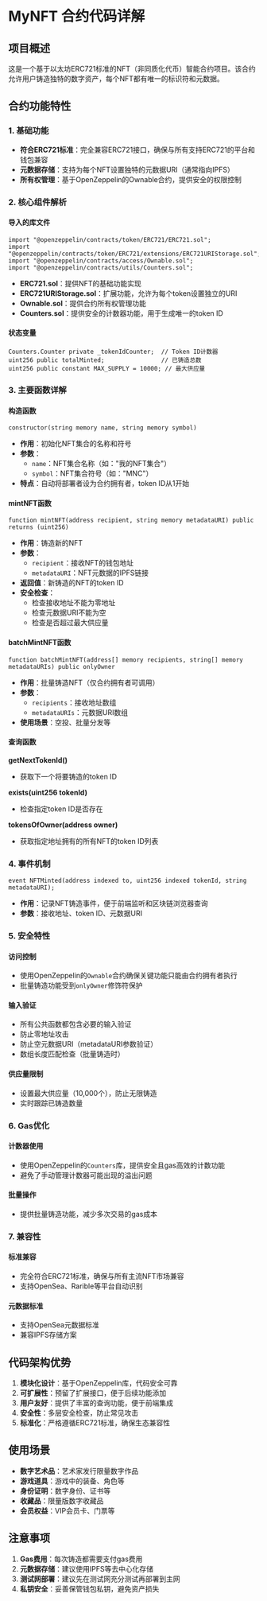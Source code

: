 # MyNFT 合约代码详解

## 项目概述

这是一个基于以太坊ERC721标准的NFT（非同质化代币）智能合约项目。该合约允许用户铸造独特的数字资产，每个NFT都有唯一的标识符和元数据。

## 合约功能特性

### 1. 基础功能
- **符合ERC721标准**：完全兼容ERC721接口，确保与所有支持ERC721的平台和钱包兼容
- **元数据存储**：支持为每个NFT设置独特的元数据URI（通常指向IPFS）
- **所有权管理**：基于OpenZeppelin的Ownable合约，提供安全的权限控制

### 2. 核心组件解析

#### 导入的库文件
```solidity
import "@openzeppelin/contracts/token/ERC721/ERC721.sol";
import "@openzeppelin/contracts/token/ERC721/extensions/ERC721URIStorage.sol";
import "@openzeppelin/contracts/access/Ownable.sol";
import "@openzeppelin/contracts/utils/Counters.sol";
```

- **ERC721.sol**：提供NFT的基础功能实现
- **ERC721URIStorage.sol**：扩展功能，允许为每个token设置独立的URI
- **Ownable.sol**：提供合约所有权管理功能
- **Counters.sol**：提供安全的计数器功能，用于生成唯一的token ID

#### 状态变量
```solidity
Counters.Counter private _tokenIdCounter;  // Token ID计数器
uint256 public totalMinted;                // 已铸造总数
uint256 public constant MAX_SUPPLY = 10000; // 最大供应量
```

### 3. 主要函数详解

#### 构造函数
```solidity
constructor(string memory name, string memory symbol)
```
- **作用**：初始化NFT集合的名称和符号
- **参数**：
  - `name`：NFT集合名称（如："我的NFT集合"）
  - `symbol`：NFT集合符号（如："MNC"）
- **特点**：自动将部署者设为合约拥有者，token ID从1开始

#### mintNFT函数
```solidity
function mintNFT(address recipient, string memory metadataURI) public returns (uint256)
```
- **作用**：铸造新的NFT
- **参数**：
  - `recipient`：接收NFT的钱包地址
  - `metadataURI`：NFT元数据的IPFS链接
- **返回值**：新铸造的NFT的token ID
- **安全检查**：
  - 检查接收地址不能为零地址
  - 检查元数据URI不能为空
  - 检查是否超过最大供应量

#### batchMintNFT函数
```solidity
function batchMintNFT(address[] memory recipients, string[] memory metadataURIs) public onlyOwner
```
- **作用**：批量铸造NFT（仅合约拥有者可调用）
- **参数**：
  - `recipients`：接收地址数组
  - `metadataURIs`：元数据URI数组
- **使用场景**：空投、批量分发等

#### 查询函数

**getNextTokenId()**
- 获取下一个将要铸造的token ID

**exists(uint256 tokenId)**
- 检查指定token ID是否存在

**tokensOfOwner(address owner)**
- 获取指定地址拥有的所有NFT的token ID列表

### 4. 事件机制
```solidity
event NFTMinted(address indexed to, uint256 indexed tokenId, string metadataURI);
```
- **作用**：记录NFT铸造事件，便于前端监听和区块链浏览器查询
- **参数**：接收地址、token ID、元数据URI

### 5. 安全特性

#### 访问控制
- 使用OpenZeppelin的`Ownable`合约确保关键功能只能由合约拥有者执行
- 批量铸造功能受到`onlyOwner`修饰符保护

#### 输入验证
- 所有公共函数都包含必要的输入验证
- 防止零地址攻击
- 防止空元数据URI（metadataURI参数验证）
- 数组长度匹配检查（批量铸造时）

#### 供应量限制
- 设置最大供应量（10,000个），防止无限铸造
- 实时跟踪已铸造数量

### 6. Gas优化

#### 计数器使用
- 使用OpenZeppelin的`Counters`库，提供安全且gas高效的计数功能
- 避免了手动管理计数器可能出现的溢出问题

#### 批量操作
- 提供批量铸造功能，减少多次交易的gas成本

### 7. 兼容性

#### 标准兼容
- 完全符合ERC721标准，确保与所有主流NFT市场兼容
- 支持OpenSea、Rarible等平台自动识别

#### 元数据标准
- 支持OpenSea元数据标准
- 兼容IPFS存储方案

## 代码架构优势

1. **模块化设计**：基于OpenZeppelin库，代码安全可靠
2. **可扩展性**：预留了扩展接口，便于后续功能添加
3. **用户友好**：提供了丰富的查询功能，便于前端集成
4. **安全性**：多层安全检查，防止常见攻击
5. **标准化**：严格遵循ERC721标准，确保生态兼容性

## 使用场景

- **数字艺术品**：艺术家发行限量数字作品
- **游戏道具**：游戏中的装备、角色等
- **身份证明**：数字身份、证书等
- **收藏品**：限量版数字收藏品
- **会员权益**：VIP会员卡、门票等

## 注意事项

1. **Gas费用**：每次铸造都需要支付gas费用
2. **元数据存储**：建议使用IPFS等去中心化存储
3. **测试网部署**：建议先在测试网充分测试再部署到主网
4. **私钥安全**：妥善保管钱包私钥，避免资产损失
